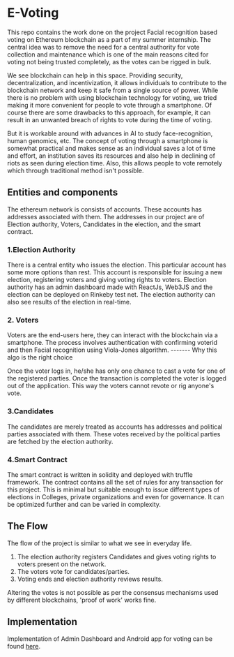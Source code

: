# E-Voting

This repo contains the work done on the project Facial recognition based voting on Ethereum blockchain as a part of my summer internship.
The central idea was to remove the need for a central authority for vote collection and maintenance which is one of the main reasons 
cited for voting not being trusted completely, as the votes can be rigged in bulk.

We see blockchain can help in this space. Providing security, decentralization, and incentivization, it allows individuals to contribute to the blockchain network and keep it safe from a single source of power.
While there is no problem with using blockchain technology for voting, we tried making it more convenient for people to vote through a smartphone.
Of course there are some drawbacks to this approach, for example, it can result in an unwanted breach of rights to vote during the time of voting.

But it is workable around with advances in AI to study face-recognition, human genomics, etc. The concept of voting through a smartphone is somewhat practical and makes 
sense as an individual saves a lot of time and effort, an institution saves its resources and also help in declining of riots as seen during election time.
Also, this allows people to vote remotely which through traditional method isn't possible.

## Entities and components
The ethereum network is consists of accounts. These accounts has addresses associated with them. The addresses in our project are
of Election authority, Voters, Candidates in the election, and the smart contract.


### 1.Election Authority
There is a central entity who issues the election. This particular account has some more options than rest. This account is responsible for issuing a new election, registering voters and giving voting rights to voters.
Election authority has an admin dashboard made with ReactJs, Web3JS and the election can be deployed on Rinkeby test net.
The election authority can also see results of the election in real-time.

### 2. Voters
Voters are the end-users here, they can interact with the blockchain via a smartphone. The process involves authentication with confirming voterid and then  Facial recognition using Viola-Jones algorithm.
------- Why this algo is the right choice

Once the voter logs in, he/she has only one chance to cast a vote for one of the registered parties. Once the transaction is completed the voter is logged out of the application.
This way the voters cannot revote or rig anyone's vote.

### 3.Candidates
The candidates are merely treated as accounts has addresses and political parties associated with them. These votes received by the political parties are fetched by the election authority.


### 4.Smart Contract
The smart contract is written in solidity and deployed with truffle framework. The contract contains all the set of rules for any transaction for this project.
This is minimal but suitable enough to issue different types of elections in Colleges, private organizations and even for governance.
It can be optimized further and can be varied in complexity.

## The Flow
The flow of the project is similar to what we see in everyday life. 
1. The election authority registers Candidates and gives voting rights to voters present on the network.
2. The voters vote for candidates/parties.
3. Voting ends and election authority reviews results.

Altering the votes is not possible as per the consensus mechanisms used by different blockchains, 'proof of work' works fine.

## Implementation
Implementation of Admin Dashboard and Android app for voting can be found [here](https://drive.google.com/drive/folders/103hue4pyO6MGW8CbTU8Xw1C1H2PD7Ybl?usp=sharing).
